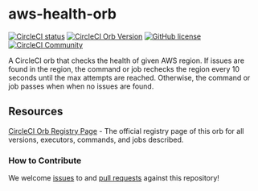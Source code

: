 # aws-health-orb
[![CircleCI status](https://circleci.com/gh/CircleCI-Public/aws-cli-orb.svg?style=shield "CircleCI status")](https://circleci.com/gh/CircleCI-Public/aws-health-orb) [![CircleCI Orb Version](https://badges.circleci.com/orbs/circleci/aws-health.svg)](https://circleci.com/developer/orbs/orb/circleci/aws-health) [![GitHub license](https://img.shields.io/badge/license-MIT-blue.svg)](https://raw.githubusercontent.com/CircleCI-Public/aws-health-orb/master/LICENSE) [![CircleCI Community](https://img.shields.io/badge/community-CircleCI%20Discuss-343434.svg)](https://discuss.circleci.com/c/ecosystem/orbs)

A CircleCI orb that checks the health of given AWS region. If issues are found in the region, the command or job rechecks the region every 10 seconds until the max attempts are reached. Otherwise, the command or job passes when when no issues are found. 

## Resources

[CircleCI Orb Registry Page](https://circleci.com/orbs/registry/orb/circleci/aws-health) - The official registry page of this orb for all versions, executors, commands, and jobs described.
### How to Contribute
We welcome [issues](https://github.com/CircleCI-Public/aws-health-orb//issues) to and [pull requests](https://github.com/CircleCI-Public/aws-health-orb//pulls) against this repository!
